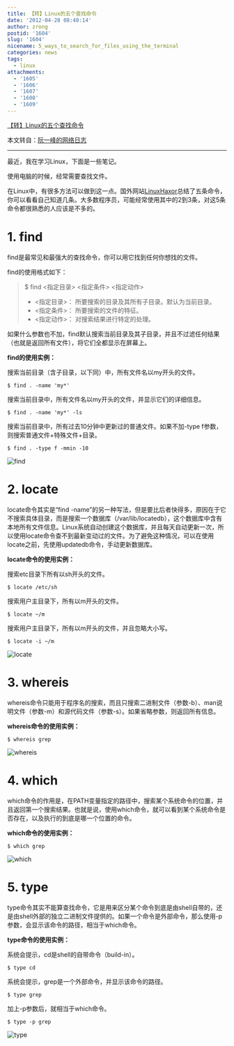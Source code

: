 ```yaml
---
title: 【转】Linux的五个查找命令
date: '2012-04-28 08:40:14'
author: zrong
postid: '1604'
slug: '1604'
nicename: 5_ways_to_search_for_files_using_the_terminal
categories: news
tags:
  - linux
attachments:
  - '1605'
  - '1606'
  - '1607'
  - '1608'
  - '1609'
---
```


[【转】Linux的五个查找命令](http://blog.zengrong.net/post/1604.html)

本文转自：[阮一峰的网络日志](http://www.ruanyifeng.com/blog/2009/10/5_ways_to_search_for_files_using_the_terminal.html)

<hr>

最近，我在学习Linux，下面是一些笔记。

使用电脑的时候，经常需要查找文件。

在Linux中，有很多方法可以做到这一点。国外网站[LinuxHaxor](http://www.linuxhaxor.net/?p=904)总结了五条命令，你可以看看自己知道几条。大多数程序员，可能经常使用其中的2到3条，对这5条命令都很熟悉的人应该是不多的。<!--more-->

# 1. find

find是最常见和最强大的查找命令，你可以用它找到任何你想找的文件。

find的使用格式如下：

>$ find <指定目录> <指定条件> <指定动作>
>- <指定目录>： 所要搜索的目录及其所有子目录。默认为当前目录。
>- <指定条件>： 所要搜索的文件的特征。
>- <指定动作>： 对搜索结果进行特定的处理。

如果什么参数也不加，find默认搜索当前目录及其子目录，并且不过滤任何结果（也就是返回所有文件），将它们全都显示在屏幕上。

**find的使用实例：**

搜索当前目录（含子目录，以下同）中，所有文件名以my开头的文件。

	$ find . -name 'my*'

搜索当前目录中，所有文件名以my开头的文件，并显示它们的详细信息。

	$ find . -name 'my*' -ls

搜索当前目录中，所有过去10分钟中更新过的普通文件。如果不加-type f参数，则搜索普通文件+特殊文件+目录。

	$ find . -type f -mmin -10

![find](/uploads/2012/04/find.png)

# 2. locate

locate命令其实是“find -name”的另一种写法，但是要比后者快得多，原因在于它不搜索具体目录，而是搜索一个数据库（/var/lib/locatedb），这个数据库中含有本地所有文件信息。Linux系统自动创建这个数据库，并且每天自动更新一次，所以使用locate命令查不到最新变动过的文件。为了避免这种情况，可以在使用locate之前，先使用updatedb命令，手动更新数据库。

**locate命令的使用实例：**

搜索etc目录下所有以sh开头的文件。

	$ locate /etc/sh

搜索用户主目录下，所有以m开头的文件。

	$ locate ~/m

搜索用户主目录下，所有以m开头的文件，并且忽略大小写。

	$ locate -i ~/m

![locate](/uploads/2012/04/locate.png)

# 3. whereis

whereis命令只能用于程序名的搜索，而且只搜索二进制文件（参数-b）、man说明文件（参数-m）和源代码文件（参数-s）。如果省略参数，则返回所有信息。

**whereis命令的使用实例：**

	$ whereis grep

![whereis](/uploads/2012/04/whereis.png)

# 4. which

which命令的作用是，在PATH变量指定的路径中，搜索某个系统命令的位置，并且返回第一个搜索结果。也就是说，使用which命令，就可以看到某个系统命令是否存在，以及执行的到底是哪一个位置的命令。

**which命令的使用实例：**

	$ which grep

![which](/uploads/2012/04/which.png)

# 5. type

type命令其实不能算查找命令，它是用来区分某个命令到底是由shell自带的，还是由shell外部的独立二进制文件提供的。如果一个命令是外部命令，那么使用-p参数，会显示该命令的路径，相当于which命令。

**type命令的使用实例：**

系统会提示，cd是shell的自带命令（build-in）。

	$ type cd

系统会提示，grep是一个外部命令，并显示该命令的路径。

	$ type grep

加上-p参数后，就相当于which命令。

	$ type -p grep

![type](/uploads/2012/04/type.png)
